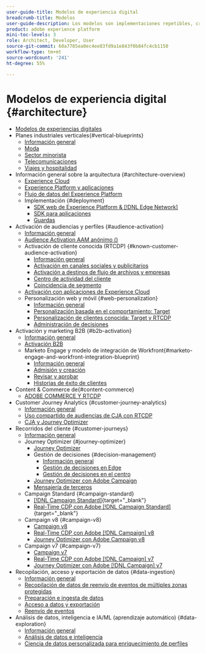 ```yaml
---
user-guide-title: Modelos de experiencia digital
breadcrumb-title: Modelos
user-guide-description: Los modelos son implementaciones repetibles, creadas para solucionar problemas empresariales existentes y que contienen diagramas de arquitectura, consideraciones técnicas y enlaces a documentación relevante.
product: adobe experience platform
mini-toc-levels: 3
role: Architect, Developer, User
source-git-commit: 60a7785ea0ec4ee83fd9a1e843f0b84fc4cb1150
workflow-type: tm+mt
source-wordcount: '241'
ht-degree: 55%

---
```



# Modelos de experiencia digital {#architecture}

+ [Modelos de experiencias digitales](/help/blueprints/overview.md)
+ Planes industriales verticales{#vertical-blueprints}
   + [Información general](/help/blueprints/vertical-blueprints/overview.md)
   + [Moda](/help/blueprints/vertical-blueprints/apparel.md)
   + [Sector minorista](/help/blueprints/vertical-blueprints/retail.md)
   + [Telecomunicaciones](/help/blueprints/vertical-blueprints/telecommunications.md)
   + [Viajes y hospitalidad](/help/blueprints/vertical-blueprints/travel-hospitality.md)
+ Información general sobre la arquitectura {#architecture-overview}
   + [Experience Cloud](/help/blueprints/experience-platform/experience-cloud.md)
   + [Experience Platform y aplicaciones](/help/blueprints/experience-platform/platform-applications.md)
   + [Flujo de datos del Experience Platform](/help/blueprints/experience-platform/platform-data-flow.md)
   + Implementación {#deployment}
      + [SDK web de Experience Platform &amp; [!DNL Edge Network]](/help/blueprints/experience-platform/deployment/websdk.md)
      + [SDK para aplicaciones](/help/blueprints/experience-platform/deployment/appsdk.md)
      + [Guardas](/help/blueprints/experience-platform/deployment/guardrails.md)
+ Activación de audiencias y perfiles {#audience-activation}
   + [Información general](/help/blueprints/audience-activation/overview.md)
   + [Audience Activation AAM anónimo ()](/help/blueprints/audience-activation/anonymous.md)
   + Activación de cliente conocida (RTCDP) {#known-customer-audience-activation}
      + [Información general](/help/blueprints/audience-activation/known.md)
      + [Activación en canales sociales y publicitarios](/help/blueprints/audience-activation/advertising-activation.md)
      + [Activación a destinos de flujo de archivos y empresas](/help/blueprints/audience-activation/enterprise-destinations.md)
      + [Centro de actividad del cliente](/help/blueprints/audience-activation/customer-activity.md)
      + [Coincidencia de segmento](/help/blueprints/audience-activation/segment-match.md)
   + [Activación con aplicaciones de Experience Cloud](/help/blueprints/audience-activation/platform-and-applications.md)
   + Personalización web y móvil {#web-personalization}
      + [Información general](/help/blueprints/audience-activation/web-personalization/overview.md)
      + [Personalización basada en el comportamiento: Target](/help/blueprints//audience-activation/web-personalization/behavioral.md)
      + [Personalización de clientes conocida: Target y RTCDP](/help/blueprints/audience-activation/web-personalization/known-personalization.md)
      + [Administración de decisiones](/help/blueprints/audience-activation/web-personalization/decision-management-edge.md)
+ Activación y marketing B2B {#b2b-activation}
   + [Información general](/help/blueprints/b2b/overview.md)
   + [Activación B2B](/help/blueprints/b2b/b2bactivation.md)
   + Marketo Engage y modelo de integración de Workfront{#marketo-engage-and-workfront-integration-blueprint}
      + [Información general](/help/blueprints/b2b/marketo-engage-and-workfront-integration-blueprint/overview.md)
      + [Admisión y creación](/help/blueprints/b2b/marketo-engage-and-workfront-integration-blueprint/intake-and-create.md)
      + [Revisar y aprobar](/help/blueprints/b2b/marketo-engage-and-workfront-integration-blueprint/review-and-approve-blueprint.md)
      + [Historias de éxito de clientes](/help/blueprints/b2b/marketo-engage-and-workfront-integration-blueprint/customer-success-stories.md)
+ Content &amp; Commerce de{#content-commerce}
   + [ADOBE COMMERCE Y RTCDP](/help/blueprints/content-commerce/commerce/commerce-rtcdp.md)
+ Customer Journey Analytics {#customer-journey-analytics}
   + [Información general](/help/blueprints/customer-journey-analytics/overview.md)
   + [Uso compartido de audiencias de CJA con RTCDP](/help/blueprints/customer-journey-analytics/cja-rtcdp.md)
   + [CJA y Journey Optimizer](/help/blueprints/customer-journey-analytics/cja-ajo.md)
+ Recorridos del cliente {#customer-journeys}
   + [Información general](/help/blueprints/customer-journeys/overview.md)
   + Journey Optimizer {#journey-optimizer}
      + [Journey Optimizer](/help/blueprints/customer-journeys/journey-optimizer.md)
      + Gestión de decisiones {#decision-management}
         + [Información general](/help/blueprints/customer-journeys/decision_management/decision-management-overview.md)
         + [Gestión de decisiones en Edge](/help/blueprints/customer-journeys/decision_management/decision-management-edge.md)
         + [Gestión de decisiones en el centro](/help/blueprints/customer-journeys/decision_management/decision-management-hub.md)
      + [Journey Optimizer con Adobe Campaign](/help/blueprints/customer-journeys/ajo-and-campaign.md)
      + [Mensajería de terceros](/help/blueprints/customer-journeys/3rd-party-messaging.md)
   + Campaign Standard {#campaign-standard}
      + [[!DNL Campaign Standard]](https://experienceleague.adobe.com/docs/campaign-standard.html?lang=es){target="_blank"}
      + [Real-Time CDP con Adobe [!DNL Campaign Standard]](https://experienceleague.adobe.com/docs/campaign-standard/using/integrating-with-adobe-cloud/adobe-experience-platform/aep-sources-destinations/get-started-sources-destinations.html?lang=es){target="_blank"}
   + Campaign v8 {#campaign-v8}
      + [Campaign v8](/help/blueprints/customer-journeys/campaign-v8.md)
      + [Real-Time CDP con Adobe [!DNL Campaign] v8](/help/blueprints/customer-journeys/rtcdp-and-campaign-v8.md)
      + [Journey Optimizer con Adobe Campaign v8](/help/blueprints/customer-journeys/ajo-and-campaign-v8.md)
   + Campaign v7 {#campaign-v7}
      + [Campaign v7](/help/blueprints/customer-journeys/campaign-v7.md)
      + [Real-Time CDP con Adobe [!DNL Campaign] v7](/help/blueprints/customer-journeys/rtcdp-and-campaign.md)
      + [Journey Optimizer con Adobe [!DNL Campaign] v7](/help/blueprints/customer-journeys/ajo-and-campaign-v7.md)
+ Recopilación, acceso y exportación de datos {#data-ingestion}
   + [Información general](/help/blueprints/data-ingestion/overview.md)
   + [Recopilación de datos de reenvío de eventos de múltiples zonas protegidas](/help/blueprints/data-ingestion/multi-sandbox-event-forwarding.md)
   + [Preparación e ingesta de datos](/help/blueprints/data-ingestion/ingestion.md)
   + [Acceso a datos y exportación](/help/blueprints/data-ingestion/egress.md)
   + [Reenvío de eventos](/help/blueprints/data-ingestion/server-side-collection.md)
+ Análisis de datos, inteligencia e IA/ML (aprendizaje automático) {#data-exploration}
   + [Información general](/help/blueprints/data-insights/overview.md)
   + [Análisis de datos e inteligencia](/help/blueprints/data-insights/analysis.md)
   + [Ciencia de datos personalizada para enriquecimiento de perfiles](/help/blueprints/data-insights/data-science.md)
